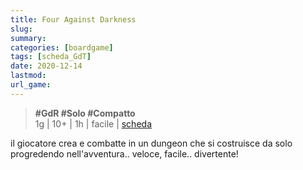 ```yaml
---
title: Four Against Darkness
slug: 
summary: 
categories: [boardgame]
tags: [scheda_GdT]
date: 2020-12-14
lastmod: 
url_game: 
---
```

> **#GdR #Solo #Compatto**  
> 1g | 10+ | 1h | facile | [scheda](https://boardgamegeek.com/boardgame/197097/four-against-darkness)  

il giocatore crea e combatte in un dungeon che si costruisce da solo progredendo nell'avventura.. veloce, facile.. divertente!


